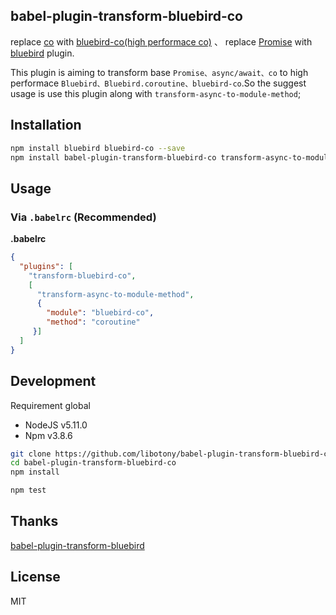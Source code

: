 babel-plugin-transform-bluebird-co
---

replace [co](https://github.com/tj/co) with  [bluebird-co(high performace co)](https://github.com/novacrazy/bluebird-co) 、
replace [Promise](https://developer.mozilla.org/en-US/docs/Web/JavaScript/Reference/Global_Objects/Promise) with  [bluebird](https://github.com/petkaantonov/bluebird#readme) plugin.

This plugin is aiming to transform base `Promise、async/await、co` to high performace `Bluebird、Bluebird.coroutine、bluebird-co`.So the suggest usage is use this plugin along with `transform-async-to-module-method`;


Installation
---
```bash
npm install bluebird bluebird-co --save
npm install babel-plugin-transform-bluebird-co transform-async-to-module-method --save-dev
```

## Usage

### Via `.babelrc` (Recommended)

**.babelrc**

```json
{
  "plugins": [
    "transform-bluebird-co",
    [
      "transform-async-to-module-method",
      {
        "module": "bluebird-co",
        "method": "coroutine"
     }]
  ]
}
```

Development
---
Requirement global
* NodeJS v5.11.0
* Npm v3.8.6

```bash
git clone https://github.com/libotony/babel-plugin-transform-bluebird-co
cd babel-plugin-transform-bluebird-co
npm install

npm test
```
Thanks
---
[babel-plugin-transform-bluebird](https://github.com/59naga/babel-plugin-transform-bluebird)

License
---
MIT
